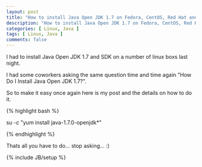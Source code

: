 ```yaml
---
layout: post
title: "How to install Java Open JDK 1.7 on Fedora, CentOS, Red Hat and Scientific Linux"
description: "How to install Java Open JDK 1.7 on Fedora, CentOS, Red Hat and Scientific Linux"
categories: [ Linux, Java ]
tags: [ Linux, Java ]
comments: false
---
```


I had to install Java Open JDK 1.7 and SDK on a number of linux boxs last night.  

I had some coworkers asking the same question time and time again "How Do I Install Java Open JDK 1.7?". 

So to make it easy once again here is my post and the details on how to do it.

{% highlight bash %}

su -c "yum install java-1.7.0-openjdk*"

{% endhighlight %}

Thats all you have to do... stop asking... :)

{% include JB/setup %}
